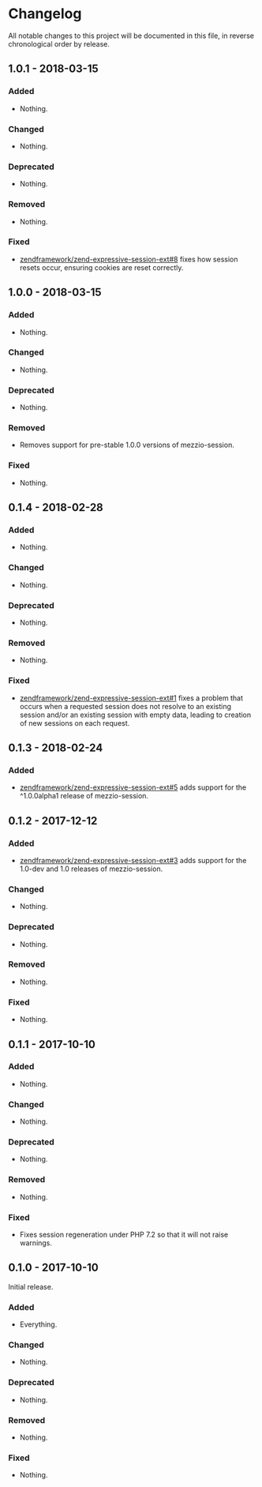 # Changelog

All notable changes to this project will be documented in this file, in reverse chronological order by release.

## 1.0.1 - 2018-03-15

### Added

- Nothing.

### Changed

- Nothing.

### Deprecated

- Nothing.

### Removed

- Nothing.

### Fixed

- [zendframework/zend-expressive-session-ext#8](https://github.com/zendframework/zend-expressive-session-ext/pull/8)
  fixes how session resets occur, ensuring cookies are reset correctly.

## 1.0.0 - 2018-03-15

### Added

- Nothing.

### Changed

- Nothing.

### Deprecated

- Nothing.

### Removed

- Removes support for pre-stable 1.0.0 versions of mezzio-session.

### Fixed

- Nothing.

## 0.1.4 - 2018-02-28

### Added

- Nothing.

### Changed

- Nothing.

### Deprecated

- Nothing.

### Removed

- Nothing.

### Fixed

- [zendframework/zend-expressive-session-ext#1](https://github.com/zendframework/zend-expressive-session-ext/pull/1)
  fixes a problem that occurs when a requested session does not resolve to an
  existing session and/or an existing session with empty data, leading to
  creation of new sessions on each request.

## 0.1.3 - 2018-02-24

### Added

- [zendframework/zend-expressive-session-ext#5](https://github.com/zendframework/zend-expressive-session-ext/pull/5) adds
  support for the ^1.0.0alpha1 release of mezzio-session.

## 0.1.2 - 2017-12-12

### Added

- [zendframework/zend-expressive-session-ext#3](https://github.com/zendframework/zend-expressive-session-ext/pull/3) adds
  support for the 1.0-dev and 1.0 releases of mezzio-session.

### Changed

- Nothing.

### Deprecated

- Nothing.

### Removed

- Nothing.

### Fixed

- Nothing.

## 0.1.1 - 2017-10-10

### Added

- Nothing.

### Changed

- Nothing.

### Deprecated

- Nothing.

### Removed

- Nothing.

### Fixed

- Fixes session regeneration under PHP 7.2 so that it will not raise warnings.

## 0.1.0 - 2017-10-10

Initial release.

### Added

- Everything.

### Changed

- Nothing.

### Deprecated

- Nothing.

### Removed

- Nothing.

### Fixed

- Nothing.
